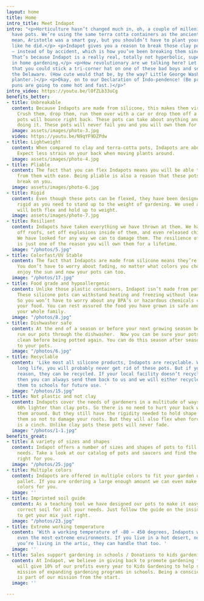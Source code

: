 ```yaml
---
layout: home
title: Home
intro_title: Meet Indapot
intro: "<p>Horticulture hasn’t changed much in, oh, a couple of millenia. Neither
  have pots. We’re using the same terra cotta containers as the ancient Greeks. I
  mean, Aristotle was a smart guy, but you shouldn’t have to plant your perennials
  like he did.</p> <p>Indapot gives you a reason to break those clay pots on purpose
  — instead of by accident, which is how you’ve been breaking them since forever.
  That’s because Indapot is a really real, totally not hyperbolic, super legit revolution
  in home gardening.</p> <p>How revolutionary are we talking here? Let’s just say
  that you could stick a tri-corner hat on one of these bad boys and send it across
  the Delaware. (How cute would that be, by the way? Little George Washington-looking
  planter.)</p> <p>Okay, on to our Declaration of Indo-pendence! (Be prepared, the
  puns are going to come hot and fast.)</p>"
intro_video: https://youtu.be/lOfZLb33uCg
benefits_better:
- title: Unbreakable
  content: Because Indapots are made from silicone, this makes them virtually unbreakable.
    Crush them, drop them, run them over with a car or drop them off a roof and these
    pots will bounce right back. These pots can take about anything and look great
    doing it. These pots will never fail you and you will own them for a lifetime.
  image: assets/images/photo-3.jpg
  video: https://youtu.be/N9qYF9DZPdw
- title: Lightweight
  content: When compared to clay and terra-cotta pots, Indapots are about 60% lighter.
    Expect less strain on your back when moving plants around.
  image: assets/images/photo-4.jpg
- title: Pliable
  content: The fact that you can flex Indapots means you will be able to remove plants
    from them with ease. Being pliable is also a reason that these pots will never
    break on you.
  image: assets/images/photo-6.jpg
- title: Rigid
  content: Even though these pots can be flexed, they have been designed to stay as
    rigid as you need to stand up to the weight of gardening. We used a silicone that
    will both flex and hold up to weight.
  image: assets/images/photo-7.jpg
- title: Resilient
  content: Indapots have taken everything we have thrown at them. We have thrown them
    off roofs, set off explosions inside of them, and even released children on them.
    We have looked for any way we can to damage them. The resilience of these pots
    is just one of the reason you will own them for a lifetime.
  image: "/photos/5.jpg"
- title: Colorfast/UV Stable
  content: The fact that Indapots are made from silicone means they’re UV stable.
    You don’t have to worry about fading, no matter what colors you choose. Your plants
    enjoy the sun and now your pots can too.
  image: "/photos/17.jpg"
- title: Food grade and hypoallergenic
  content: Unlike those plastic containers, Indapot isn’t made from petroleum products.
    These silicone pots can withstand heating and freezing without leaching or off-gassing.
    So you won’t have to worry about any BPA’s or hazardous chemicals contaminating
    your food. You can rest assured the food you have grown is safe and healthy for
    your whole family.
  image: "/photos/8.jpg"
- title: Dishwasher safe
  content: At the end of a season or before your next growing season begins, you can
    run our pots through the dishwasher.  Now you can be sure your pots are nice and
    clean before being potted again. You can do this season after season with no damage
    to your pots.
  image: "/photos/6.jpg"
- title: Recyclable
  content: 'Like most all silicone products, Indapots are recyclable. With their extremely
    long life, you will probably never get rid of these pots. But if you do for some
    reason, they can be recycled. If your local facility doesn’t recycle silicone,
    then you can always send them back to us and we will either recycle them, or donate
    them to schools for future use. '
  image: "/photos/15.jpg"
- title: Not plastic and not clay
  content: Indapots cover the needs of gardeners in a multitude of ways. They are
    60% lighter than clay pots. So there is no need to hurt your back when moving
    them around. But they still have the rigidity needed to hold shape when moving
    them so not to damage your roots. But they will also flex when forced so transplanting
    is a cinch. Unlike clay pots these pots will never fade.
  image: "/photos/1-1.jpg"
benefits_great:
- title: A variety of sizes and shapes
  content: Indapot offers a number of sizes and shapes of pots to fill all your gardening
    needs. Take a look at our catalog of pots and saucers and find the ones that are
    right for you.
  image: "/photos/25.jpg"
- title: Multiple colors
  content: Indapots are offered in multiple colors to fit your garden or house color
    pallet. If you are ordering a large enough amount we can even make them in custom
    colors for you.
  image: ''
- title: Imprinted soil guide
  content: As a teaching tool we have designed our pots to make it easy to get the
    correct soil for all your needs. Just follow the guide on the inside of the pots
    to get your mix just right.
  image: "/photos/23.jpg"
- title: Extreme working temperature
  content: 'With a working temperature of -80 – 450 degrees, Indapots will handle
    even the most extreme environments. If you live in a hot desert, no problem. If
    you’re living in the artic, they can handle that too. '
  image: ''
- title: Sales support gardening in schools / Donations to kids gardening
  content: At Indapot, we believe in giving back to promote gardening for kids. We
    will give 10% of our profits every year to Kids Gardening to help support their
    mission of expanding gardening programs in schools. Being a conscientious company
    is part of our mission from the start.
  image: ''

---
```

